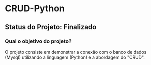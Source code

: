 # CRUD-Python
<h2><b>Status do Projeto:</b> Finalizado</h2>
<h3> Qual o objetivo do projeto? </h3>
<p> O projeto consiste em demonstrar a conexão com o banco de dados (Mysql) utilizando a linguagem (Python) e a abordagem do "CRUD".
